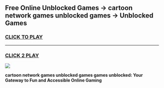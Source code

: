 
## Free Online Unblocked Games → cartoon network games unblocked games → Unblocked Games
<h3>
<a href="https://premium.freeplayer.one?title=cartoon_network_games_unblocked_games&ref=21F">CLICK TO PLAY</a></h3>
<hr>

<h3>
<a href="https://premium.freeplayer.one?title=cartoon_network_games_unblocked_games&ref=21F">CLICK 2 PLAY</a>
  
</h3>

<a href="https://premium.freeplayer.one?title=cartoon_network_games_unblocked_games&ref=21F/"><img src="https://clearcache.store/games.png"></a>


**cartoon network games unblocked games games unblocked: Your Gateway to Fun and Accessible Online Gaming**
